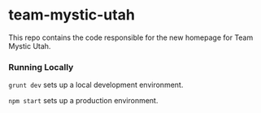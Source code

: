 # team-mystic-utah
This repo contains the code responsible for the new homepage for Team Mystic Utah.

### Running Locally

`grunt dev` sets up a local development environment.

`npm start` sets up a production environment.

